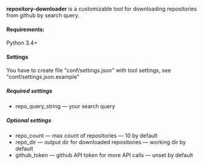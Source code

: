 **repository-downloader** is a customizable tool for downloading repositories from github by search query.

#### Requirements:
Python 3.4+

#### Settings
You have to create file "conf/settings.json" with tool settings, see "conf/settings.json.example"

##### Required settings
* repo_query_string — your search query

##### Optional settings
* repo_count — max count of repositories — 10 by default
* repo_dir — output dir for downloaded repositories — working dir by default
* github_token — github API token for more API calls — unset by default
